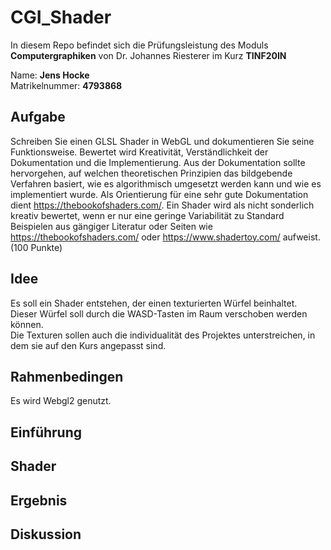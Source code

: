 # CGI_Shader
In diesem Repo befindet sich die Prüfungsleistung des Moduls **Computergraphiken** von Dr. Johannes Riesterer im Kurz **TINF20IN**

Name: **Jens Hocke**  
Matrikelnummer: **4793868**

## Aufgabe
Schreiben Sie einen GLSL Shader in WebGL und dokumentieren Sie seine Funktionsweise. Bewertet wird Kreativität, Verständlichkeit der Dokumentation und die Implementierung. Aus der Dokumentation sollte hervorgehen, auf welchen theoretischen Prinzipien das bildgebende Verfahren basiert, wie es algorithmisch umgesetzt werden kann und wie es implementiert wurde.  Als Orientierung für eine sehr gute Dokumentation dient https://thebookofshaders.com/. Ein Shader wird  als nicht sonderlich kreativ bewertet, wenn er nur  eine geringe Variabilität zu Standard Beispielen aus gängiger Literatur oder Seiten wie https://thebookofshaders.com/ oder https://www.shadertoy.com/ aufweist. (100 Punkte)

## Idee
Es soll ein Shader entstehen, der einen texturierten Würfel beinhaltet.  
Dieser Würfel soll durch die WASD-Tasten im Raum verschoben werden können.  
Die Texturen sollen auch die individualität des Projektes unterstreichen, in dem sie auf den Kurs angepasst sind.

## Rahmenbedingen
Es wird Webgl2 genutzt.

## Einführung

## Shader

## Ergebnis

## Diskussion